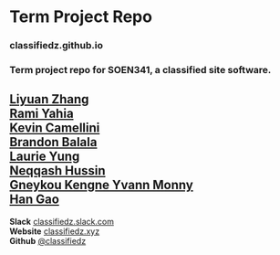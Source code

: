 # Term Project Repo 
### classifiedz.github.io   
### Term project repo for SOEN341, a classified site software.  
  
[Liyuan Zhang](https://github.com/Swallow666)  
[Rami Yahia](https://github.com/rami186)  
[Kevin	Camellini](https://github.com/kcamcam)  
[Brandon	Balala](https://github.com/BrandonBalala)  
[Laurie Yung](https://github.com/laurie-y)  
[Neqqash	Hussin](https://github.com/neqqash)  
[Gneykou Kengne	Yvann Monny](https://github.com/monnyy)  
[Han Gao](https://github.com/HanGao2333)  
---  
**Slack**     [classifiedz.slack.com](https://classifiedz.slack.com/)    
**Website**   [classifiedz.xyz](http://www.classifiedz.xyz)  
**Github**    [@classifiedz](https://github.com/classfiedz)  
